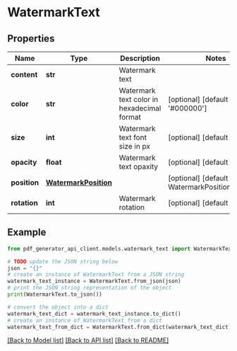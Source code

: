 # WatermarkText


## Properties

Name | Type | Description | Notes
------------ | ------------- | ------------- | -------------
**content** | **str** | Watermark text | 
**color** | **str** | Watermark text color in hexadecimal format | [optional] [default to '#000000']
**size** | **int** | Watermark text font size in px | [optional] [default to 48]
**opacity** | **float** | Watermark text opaxity | [optional] [default to 0.5]
**position** | [**WatermarkPosition**](WatermarkPosition.md) |  | [optional] [default to WatermarkPosition.CENTER]
**rotation** | **int** | Watermark rotation | [optional] [default to 0]

## Example

```python
from pdf_generator_api_client.models.watermark_text import WatermarkText

# TODO update the JSON string below
json = "{}"
# create an instance of WatermarkText from a JSON string
watermark_text_instance = WatermarkText.from_json(json)
# print the JSON string representation of the object
print(WatermarkText.to_json())

# convert the object into a dict
watermark_text_dict = watermark_text_instance.to_dict()
# create an instance of WatermarkText from a dict
watermark_text_from_dict = WatermarkText.from_dict(watermark_text_dict)
```
[[Back to Model list]](../README.md#documentation-for-models) [[Back to API list]](../README.md#documentation-for-api-endpoints) [[Back to README]](../README.md)


